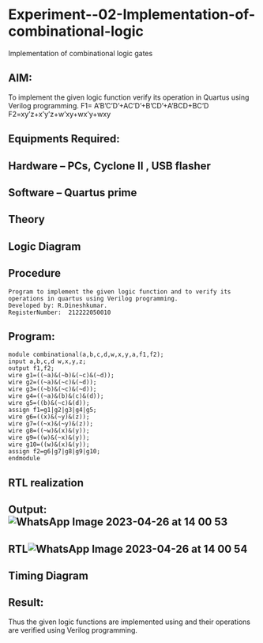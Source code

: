 # Experiment--02-Implementation-of-combinational-logic
Implementation of combinational logic gates
 
## AIM:
To implement the given logic function verify its operation in Quartus using Verilog programming.
 F1= A’B’C’D’+AC’D’+B’CD’+A’BCD+BC’D
F2=xy’z+x’y’z+w’xy+wx’y+wxy
 
 
 
## Equipments Required:
## Hardware – PCs, Cyclone II , USB flasher
## Software – Quartus prime


## Theory
 

## Logic Diagram
## Procedure

```
Program to implement the given logic function and to verify its operations in quartus using Verilog programming.
Developed by: R.Dineshkumar.
RegisterNumber:  212222050010
```





## Program:
```
module combinational(a,b,c,d,w,x,y,a,f1,f2);
input a,b,c,d w,x,y,z;
output f1,f2;
wire g1=((~a)&(~b)&(~c)&(~d));
wire g2=((~a)&(~c)&(~d));
wire g3=((~b)&(~c)&(~d));
wire g4=((~a)&(b)&(c)&(d));
wire g5=((b)&(~c)&(d));
assign f1=g1|g2|g3|g4|g5;
wire g6=((x)&(~y)&(z));
wire g7=((~x)&(~y)&(z));
wire g8=((~w)&(x)&(y));
wire g9=((w)&(~x)&(y));
wire g10=((w)&(x)&(y));
assign f2=g6|g7|g8|g9|g10;
endmodule
```


## RTL realization

## Output:![WhatsApp Image 2023-04-26 at 14 00 53](https://user-images.githubusercontent.com/130551452/234518143-fc4904f4-3b9e-42fa-b40b-415a32a587d9.jpg)

## RTL![WhatsApp Image 2023-04-26 at 14 00 54](https://user-images.githubusercontent.com/130551452/234518026-91c66ba2-fd52-4009-a773-15c7839ea208.jpg)

## Timing Diagram
## Result:
Thus the given logic functions are implemented using  and their operations are verified using Verilog programming.
